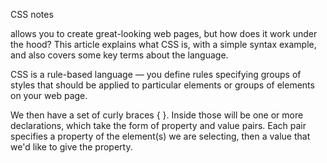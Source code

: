 CSS notes

allows you to create great-looking web pages, but how does it work under the hood? This article explains what CSS is, with a simple syntax example, and also covers some key terms about the language.

CSS is a rule-based language — you define rules specifying groups of styles that should be applied to particular elements or groups of elements on your web page. 

We then have a set of curly braces { }. Inside those will be one or more declarations, which take the form of property and value pairs. Each pair specifies a property of the element(s) we are selecting, then a value that we'd like to give the property.
